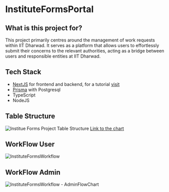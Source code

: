 # InstituteFormsPortal

## What is this project for?

This project primarily centres around the management of work requests within IIT Dharwad. 
It serves as a platform that allows users to effortlessly submit their concerns to the 
relevant authorities, acting as a bridge between users and responsible entities at IIT Dharwad.

## Tech Stack
- [NextJS](https://nextjs.org/) for frontend and backend, for a tutorial [visit](https://www.youtube.com/watch?v=wm5gMKuwSYk)
- [Prisma](https://www.prisma.io/) with Postgresql
- TypeScript
- NodeJS
## Table Structure
![Institue Forms Project Table Structure](https://github.com/oss2019/InstituteFormsPortal/assets/100220049/8c04072e-5c7a-4ab9-a192-6edc7d969cdd)
[Link to the chart](https://dbdiagram.io/d/Institue-Forms-Project-Table-Structure-651301a9ffbf5169f089f3b0)

## WorkFlow User
![InstituteFormsWorkflow](https://github.com/oss2019/InstituteFormsPortal/assets/100220049/62edcd18-0536-4e77-8fa8-6a7f5475c9f2)

## WorkFlow Admin
![InstituteFormsWorkflow - AdminFlowChart](https://github.com/oss2019/InstituteFormsPortal/assets/100220049/1361ab19-861e-4ac1-94c4-5782330a8c15)
